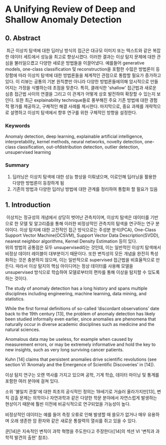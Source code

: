 # A Unifying Review of Deep and Shallow Anomaly Detection

## 0. Abstract

​	최근 이상치 탐색에 대한 딥러닝 방식의 접근은 대규모 이미지 또는 텍스트와 같은 복잡한 데이터 세트에서 성능을 최고로 향상시켰다. 이러한 결과는 이상 탐지 문제에 대한 관심을 불러일으켰고 다양한 새로운 방법들을 이끌어냈다. 예를들어 generative models, one-class classification 및 reconstruction을 포함한 수많은 방법론이 등장함에 따라 이상치 탐색에 대한 방법론들을 체계적인 관점으로 통합할 필요가 증가하고 있다. 이 리뷰는 공통의 기본 원칙뿐만 아니라 다양한 방법론들에의해 암시적으로 만들어지는 가정을 식별하는데 초점을 맞춘다. 특히, 클래식한 'shallow' 접근법과 새로운 심층 접근법 사이의 연결을 그리고 이 관계가 어떻게 상호 발전하여 확장할 수 있는지 보인다. 또한 최근 explainability technique들로 풍부해진 주요 기존 방법에 대한 경험적 평가를 제공하고, 구체적인 해결 사례를 제시한다. 마지막으로, 중요 과제를 개략적으로 설명하고 이상치 탐색에서 향후 연구를 위한 구체적인 방향을 설정한다.

### Keywords

Anomaly detection, deep learning, explainable artificial intelligence, interpretability, kernel methods, neural networks, novelty detection, one-class classification, out-ofdistribution detection, outlier detection, unsupervised learning

### Summary

1. 딥러닝은 이상치 탐색에 대한 성능 향상을 이뤄냈으며, 이로인해 딥러닝을 활용한 다양한 방법론이 등장하게 됨
2. 기존의 방법과 다양한 딥러닝 방법에 대한 관계를 정리하여 통합화 할 필요가 있음

## 1. Introduction

​	이상치는 정규성의 개념에서 상당히 벗어난 관측치이며, 이상치 탐색은 데이터를 기반으로 한 모델 및 알고리즘을 통해 이러한 비정상적인 관측치의 탐색을 연구하는 연구 분야이다. 이상 탐지에 대한 고전적인 접근 방식으로는 주성분 분석(PCA), One-Class Support Vector Machine(OCSVM), Support Vector Data Description(SVDD), nearest neighbor algorithms, Kernel Density Estimation 등이 있다.<br>	위의 방법의 공통점은 모두 unsupervised라는 것인데, 이는 일반적인 이상치 탐색에서 비정상 데이터 레이블이 대부분이기 때문이다. 또한 변칙성의 모든 개념을 완전히 특성화하는 것은 충분하지 않으며, 이는 일반적으로 supervised 접근법을 비효율적으로 만든다. 따라서 이상 탐지의 핵심 아이디어는 정상 데이터를 사용해 모델을 unsupervised 방식으로 학습하여 모델로부터의 편차를 통해 이상을 탐지할 수 있도록 하는 것이다.<br>



The study of anomaly detection has a long history and spans multiple disciplines including engineering, machine learning, data mining, and statistics. 

While the first formal definitions of so-called ‘discordant observations’ date back to the 19th century [13], the problem of anomaly detection has likely been studied informally even earlier, since anomalies are phenomena that naturally occur in diverse academic disciplines such as medicine and the natural sciences. 

Anomalous data may be useless, for example when caused by measurement errors, or may be extremely informative and hold the key to new insights, such as very long surviving cancer patients. 

Kuhn [14] claims that persistent anomalies drive scientific revolutions (see section VI ‘Anomaly and the Emergence of Scientific Discoveries’ in [14]).



이상 탐지 연구는 오랜 역사를 가지고 있으며 공학, 기계 학습, 데이터 마이닝 및 통계를 포함한 여러 분야에 걸쳐 있다. 

소위 '불일치 관찰'에 대한 최초의 공식적인 정의는 19세기로 거슬러 올라가지만[13], 변칙 검출 문제는 의학이나 자연과학과 같은 다양한 학문 분야에서 자연스럽게 발생하는 현상이기 때문에 훨씬 이전에 비공식적으로 연구되었을 가능성이 높다. 

비정상적인 데이터는 예를 들어 측정 오류로 인해 발생할 때 쓸모가 없거나 매우 유용하며 오래 생존한 암 환자와 같은 새로운 통찰력의 열쇠를 쥐고 있을 수 있다. 

쿤[14]은 지속적인 변칙이 과학 혁명을 주도한다고 주장한다([14]의 섹션 VI '변칙과 과학적 발견의 출현' 참조).

